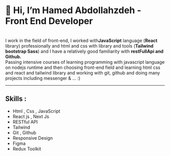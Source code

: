    <h1>👋 Hi, I’m Hamed Abdollahzdeh - Front End Developer </h1>
    <br />
    <b></b>
    I work in the field of front-end, I worked with<b>JavaScript</b> language
    (<b>React</b> library) professionally and html and css with library and
    tools (<b>Tailwind bootstrap Sass</b>) and I have a relatively good
    familiarity with <b>restFullApi and Github.</b>
    <br />
    Passing intensive courses of learning programming with javascript language
    on nodejs runtime and then choosing front-end field and learning html css
    and react and tailwind library and working with git, github and doing many
    projects including messenger & ... :)
<hr>

<h2> Skills : </h2>
<ul>
   <li>Html , Css , JavaScript</li>
   <li>React js , Next Js</li>
   <li>RESTful API</li>
   <li>Tailwind</li>
   <li>Git , Github</li>
   <li>Responsive Design</li>
   <li>Figma</li>
   <li>Redux Toolkit</li>
</ul>
